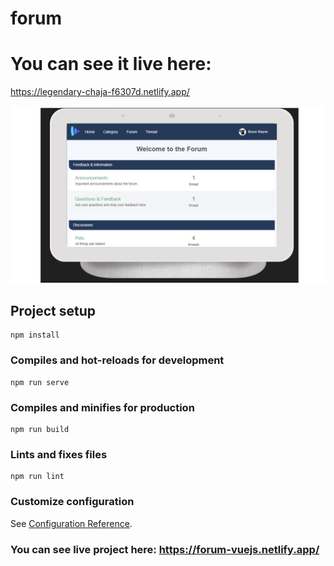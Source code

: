 # forum

# You can see it live here:
https://legendary-chaja-f6307d.netlify.app/

<img src="https://github.com/Alexandra2888/forum-vue.js/blob/main/forum.jpg" alt="forum"/>

## Project setup

```
npm install
```

### Compiles and hot-reloads for development

```
npm run serve
```

### Compiles and minifies for production

```
npm run build
```

### Lints and fixes files

```
npm run lint
```

### Customize configuration

See [Configuration Reference](https://cli.vuejs.org/config/).

### You can see live project here: https://forum-vuejs.netlify.app/
